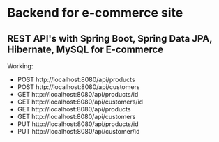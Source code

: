 # Backend for e-commerce site
## REST API's with Spring Boot, Spring Data JPA, Hibernate, MySQL for E-commerce
Working: 
- POST http://localhost:8080/api/products
- POST http://localhost:8080/api/customers
- GET http://localhost:8080/api/products/id
- GET http://localhost:8080/api/customers/id
- GET http://localhost:8080/api/products
- GET http://localhost:8080/api/customers
- PUT http://localhost:8080/api/products/id
- PUT http://localhost:8080/api/customer/id

